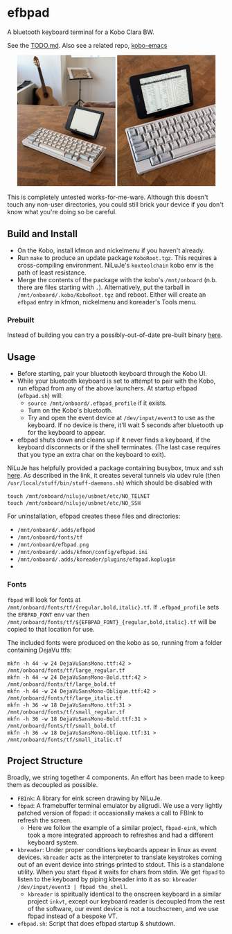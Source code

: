 # efbpad

A bluetooth keyboard terminal for a Kobo Clara BW.

See the [TODO.md](TODO.md).
Also see a related repo, [kobo-emacs](https://github.com/enthdegree/kobo-emacs/)

<p align="center">
  <img alt="Wide" src="./images/efbpad_1.jpeg" width="45%">
  <img alt="Detail" src="./images/efbpad_2.jpeg" width="45%">
</p>

This is completely untested works-for-me-ware. Although this doesn't touch any non-user directories, you could still brick your device if you don't know what you're doing so be careful. 

## Build and Install

 - On the Kobo, install kfmon and nickelmenu if you haven't already.
 - Run `make` to produce an update package `KoboRoot.tgz`.
   This requires a cross-compiling environment.
   NiLuJe's `koxtoolchain` kobo env is the path of least resistance.
 - Merge the contents of the package with the kobo's `/mnt/onboard` (n.b. there are files starting with `.`).
   Alternatively, put the tarball in `/mnt/onboard/.kobo/KoboRoot.tgz` and reboot. 
   Either will create an `efbpad` entry in kfmon, nickelmenu and koreader's Tools menu.

### Prebuilt
Instead of building you can try a possibly-out-of-date pre-built binary [here](https://mega.nz/folder/mU4kQa7L#9MGGHw2HltTiviuZUtqynw).
  
## Usage

 - Before starting, pair your bluetooth keyboard through the Kobo UI.
 - While your bluetooth keyboard is set to attempt to pair with the Kobo, run efbpad from any of the above launchers.
   At startup efbpad (`efbpad.sh`) will:
   - `source /mnt/onboard/.efbpad_profile` if it exists.
   - Turn on the Kobo's bluetooth.
   - Try and open the event device at `/dev/input/event3` to use as the keyboard.
     If no device is there, it'll wait 5 seconds after bluetooth up for the keyboard to appear. 
 - efbpad shuts down and cleans up if it never finds a keyboard, if the keyboard disconnects or if the shell terminates.
   (The last case requires that you type an extra char on the keyboard to exit).

NiLuJe has helpfully provided a package containing busybox, tmux and ssh
[here](https://www.mobileread.com/forums/showthread.php?t=254214).
As described in the link, it creates several tunnels via udev rule (then `/usr/local/stuff/bin/stuff-daemons.sh`) which should be disabled with
```
touch /mnt/onboard/niluje/usbnet/etc/NO_TELNET
touch /mnt/onboard/niluje/usbnet/etc/NO_SSH
```

For uninstallation, efbpad creates these files and directories:
 - `/mnt/onboard/.adds/efbpad`
 - `/mnt/onboard/fonts/tf`
 - `/mnt/onboard/efbpad.png` 
 - `/mnt/onboard/.adds/kfmon/config/efbpad.ini`
 - `/mnt/onboard/.adds/koreader/plugins/efbpad.koplugin`
 - 
### Fonts
`fbpad` will look for fonts at `/mnt/onboard/fonts/tf/{regular,bold,italic}.tf`.
If `.efbpad_profile` sets the `EFBPAD_FONT` env var then `/mnt/onboard/fonts/tf/${EFBPAD_FONT}_{regular,bold,italic}.tf` will be copied to that location for use.

The included fonts were produced on the kobo as so, running from a folder containing DejaVu ttfs:
```
mkfn -h 44 -w 24 DejaVuSansMono.ttf:42 > /mnt/onboard/fonts/tf/large_regular.tf
mkfn -h 44 -w 24 DejaVuSansMono-Bold.ttf:42 > /mnt/onboard/fonts/tf/large_bold.tf
mkfn -h 44 -w 24 DejaVuSansMono-Oblique.ttf:42 > /mnt/onboard/fonts/tf/large_italic.tf
mkfn -h 36 -w 18 DejaVuSansMono.ttf:31 > /mnt/onboard/fonts/tf/small_regular.tf
mkfn -h 36 -w 18 DejaVuSansMono-Bold.ttf:31 > /mnt/onboard/fonts/tf/small_bold.tf
mkfn -h 36 -w 18 DejaVuSansMono-Oblique.ttf:31 > /mnt/onboard/fonts/tf/small_italic.tf
```

## Project Structure
Broadly, we string together 4 components. 
An effort has been made to keep them as decoupled as possible.
 - `FBInk`: A library for eink screen drawing by NiLuJe.
 - `fbpad`: A framebuffer terminal emulator by aligrudi.
   We use a very lightly patched version of fbpad: it occasionally
   makes a call to FBInk to refresh the screen.
    - Here we follow the example of a similar project, `fbpad-eink`, which
      took a more integrated approach to refreshes and had a different
      keyboard system.
 - `kbreader`: Under proper conditions keyboards appear in linux as
   event devices. `kbreader` acts as the interpreter to translate keystrokes
   coming out of an event device into strings printed to stdout.
   This is a standalone utility.
   When you start `fbpad` it waits for chars from stdin. We get `fbpad`
   to listen to the keyboard by piping kbreader into it as so:
   `kbreader /dev/input/event3 | fbpad the_shell`.
    - `kbreader` is spiritually identical to the onscreen keyboard in
      a similar project `inkvt`, except our keyboard reader is decoupled
      from the rest of the software, our event device is not a touchscreen,
      and we use fbpad instead of a bespoke VT.
 - `efbpad.sh`: Script that does efbpad startup & shutdown.
